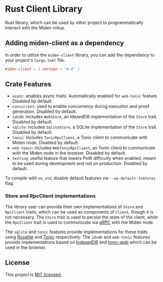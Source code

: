 # Rust Client Library

Rust library, which can be used by other project to programmatically interact with the Miden rollup.

## Adding miden-client as a dependency

In order to utilize the `miden-client` library, you can add the dependency to your project's `Cargo.toml` file:

````toml
miden-client = { version = "0.4" }
````

## Crate Features

- `async`: enables async traits. Automatically enabled for `web-tonic` feature. Disabled by default.
- `concurrent`: used to enable concurrency during execution and proof generation. Disabled by default.
- `idxdb`: includes `WebStore`, an IdexedDB implementation of the `Store` trait. Disabled by default.
- `sqlite`: includes `SqliteStore`, a SQLite implementation of the `Store` trait. Disabled by default.
- `tonic`: includes `TonicRpcClient`, a Tonic client to communicate with Miden node. Disabled by default.
- `web-tonic`: includes `WebTonicRpcClient`, an Tonic client to communicate with the Miden node in the browser. Disabled by default.
- `testing`: useful feature that lowers PoW difficulty when enabled, meant to be used during development and not on production. Disabled by default.

To compile with `no_std`, disable default features via `--no-default-features` flag.

### Store and RpcClient implementations

The library user can provide their own implementations of `Store` and `RpcClient` traits, which can be used as components of `Client`, though it is not necessary. The `Store` trait is used to persist the state of the client, while the `RpcClient` trait is used to communicate via [gRPC](https://grpc.io/) with the Miden node.

The `sqlite` and `tonic` features provide implementations for these traits using [Rusqlite](https://github.com/rusqlite/rusqlite) and [Tonic](https://github.com/hyperium/tonic) respectively. The `idxdb` and `web-tonic` features provide implementations based on [IndexedDB](https://developer.mozilla.org/en-US/docs/Web/API/IndexedDB_API) and [tonic-web](https://github.com/hyperium/tonic/tree/master/tonic-web) which can be used in the browser.

## License
This project is [MIT licensed](../../LICENSE).
